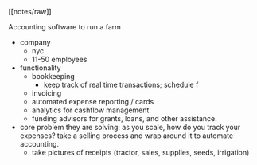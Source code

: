 [[notes/raw]]

Accounting software to run a farm

* company
	* nyc
	* 11-50 employees
* functionality
	* bookkeeping
		* keep track of real time transactions; schedule f
	* invoicing
	* automated expense reporting / cards
	* analytics for cashflow management
	* funding advisors for grants, loans, and other assistance.
* core problem they are solving: as you scale, how do you track your expenses? take a selling process and wrap around it to automate accounting. 
	* take pictures of receipts (tractor, sales, supplies, seeds, irrigation)
 
